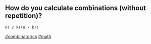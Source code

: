 ## How do you calculate combinations (without repetition)?

`n! / k!(n - k)!`

[#combinatorics]() [#math]()
